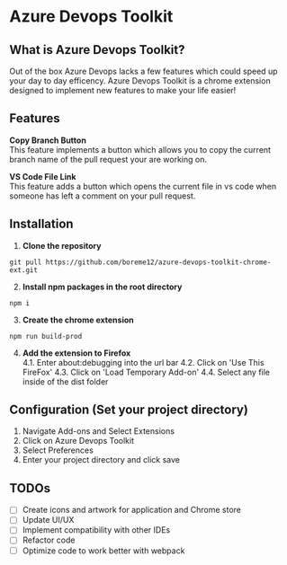# Azure Devops Toolkit

## What is Azure Devops Toolkit?

Out of the box Azure Devops lacks a few features which could speed up your day to day efficency. Azure Devops Toolkit is a chrome extension designed to implement new features to make your life easier!

## Features

**Copy Branch Button**\
This feature implements a button which allows you to copy the current branch name of the pull request your are working on.

**VS Code File Link**\
This feature adds a button which opens the current file in vs code when someone has left a comment on your pull request.

## Installation

1. **Clone the repository**

```
git pull https://github.com/boreme12/azure-devops-toolkit-chrome-ext.git
```

2. **Install npm packages in the root directory**

```
npm i
```

3. **Create the chrome extension**

```
npm run build-prod
```

4. **Add the extension to Firefox**\
   4.1. Enter about:debugging into the url bar
   4.2. Click on 'Use This FireFox'
   4.3. Click on 'Load Temporary Add-on'
   4.4. Select any file inside of the dist folder

## Configuration (Set your project directory)

1. Navigate Add-ons and Select Extensions
2. Click on Azure Devops Toolkit
3. Select Preferences
4. Enter your project directory and click save

## TODOs

- [ ] Create icons and artwork for application and Chrome store
- [ ] Update UI/UX
- [ ] Implement compatibility with other IDEs
- [ ] Refactor code
- [ ] Optimize code to work better with webpack
